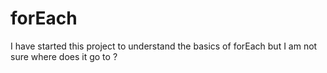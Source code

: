 # forEach
I have started this project to understand the basics of forEach but I am not sure where does it go to ? 
